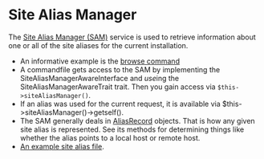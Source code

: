 Site Alias Manager
==================

The [Site Alias Manager (SAM)](https://github.com/drush-ops/drush/blob/master/src/SiteAlias/SiteAliasManager.php) service is used to retrieve information about one or all of the site aliases for the current installation. 

- An informative example is the [browse command](https://github.com/drush-ops/drush/blob/master/src/Commands/core/BrowseCommands.php)
- A commandfile gets access to the SAM by implementing the SiteAliasManagerAwareInterface and *use*ing the SiteAliasManagerAwareTrait trait. Then you gain access via `$this->siteAliasManager()`.
- If an alias was used for the current request, it is available via $this->siteAliasManager()->getself().
- The SAM generally deals in [AliasRecord](https://github.com/drush-ops/drush/blob/master/src/SiteAlias/AliasRecord.php) objects. That is how any given site alias is represented. See its methods for determining things like whether the alias points to a local host or remote host.
- [An example site alias file](/examples/example.aliases.yml).   
